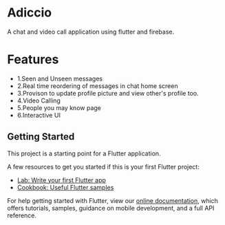 # Adiccio
A chat and video call application using flutter and firebase. 
# Features
- 1.Seen and Unseen messages
- 2.Real time reordering of messages in chat home screen
- 3.Provison to update profile picture and view other's profile too.
- 4.Video Calling
- 5.People you may know page
- 6.Interactive UI 



## Getting Started

This project is a starting point for a Flutter application.

A few resources to get you started if this is your first Flutter project:

- [Lab: Write your first Flutter app](https://flutter.dev/docs/get-started/codelab)
- [Cookbook: Useful Flutter samples](https://flutter.dev/docs/cookbook)

For help getting started with Flutter, view our
[online documentation](https://flutter.dev/docs), which offers tutorials,
samples, guidance on mobile development, and a full API reference.

